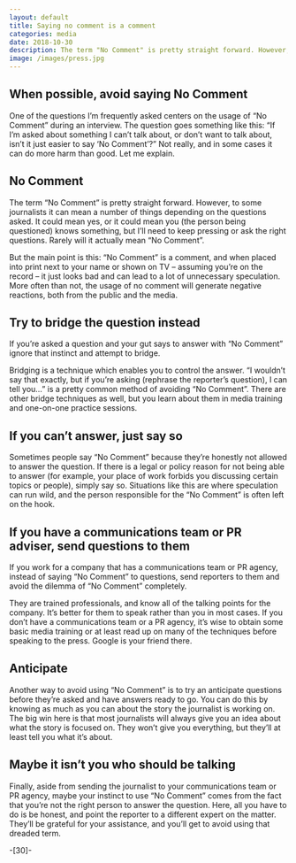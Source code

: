 ```yaml
---
layout: default
title: Saying no comment is a comment
categories: media
date: 2018-10-30
description: The term "No Comment" is pretty straight forward. However, to some journalists it can mean a number of things depending on the questions asked.
image: /images/press.jpg
---
```


## When possible, avoid saying No Comment

One of the questions I’m frequently asked centers on the usage of “No Comment” during an interview. The question goes something like this: “If I’m asked about something I can’t talk about, or don’t want to talk about, isn’t it just easier to say ‘No Comment’?” Not really, and in some cases it can do more harm than good. Let me explain.

## No Comment

The term “No Comment” is pretty straight forward. However, to some journalists it can mean a number of things depending on the questions asked. It could mean yes, or it could mean you (the person being questioned) knows something, but I’ll need to keep pressing or ask the right questions. Rarely will it actually mean “No Comment”.

But the main point is this: “No Comment” is a comment, and when placed into print next to your name or shown on TV – assuming you’re on the record – it just looks bad and can lead to a lot of unnecessary speculation. More often than not, the usage of no comment will generate negative reactions, both from the public and the media.

## Try to bridge the question instead

If you’re asked a question and your gut says to answer with “No Comment” ignore that instinct and attempt to bridge.

Bridging is a technique which enables you to control the answer. “I wouldn’t say that exactly, but if you’re asking (rephrase the reporter’s question), I can tell you…” is a pretty common method of avoiding “No Comment”. There are other bridge techniques as well, but you learn about them in media training and one-on-one practice sessions.

## If you can’t answer, just say so

Sometimes people say “No Comment” because they’re honestly not allowed to answer the question. If there is a legal or policy reason for not being able to answer (for example, your place of work forbids you discussing certain topics or people), simply say so. Situations like this are where speculation can run wild, and the person responsible for the “No Comment” is often left on the hook.

## If you have a communications team or PR adviser, send questions to them

If you work for a company that has a communications team or PR agency, instead of saying “No Comment” to questions, send reporters to them and avoid the dilemma of “No Comment” completely.

They are trained professionals, and know all of the talking points for the company. It’s better for them to speak rather than you in most cases. If you don’t have a communications team or a PR agency, it’s wise to obtain some basic media training or at least read up on many of the techniques before speaking to the press. Google is your friend there.

## Anticipate

Another way to avoid using “No Comment” is to try an anticipate questions before they’re asked and have answers ready to go. You can do this by knowing as much as you can about the story the journalist is working on. The big win here is that most journalists will always give you an idea about what the story is focused on. They won’t give you everything, but they’ll at least tell you what it’s about.

## Maybe it isn’t you who should be talking

Finally, aside from sending the journalist to your communications team or PR agency, maybe your instinct to use “No Comment” comes from the fact that you’re not the right person to answer the question. Here, all you have to do is be honest, and point the reporter to a different expert on the matter. They’ll be grateful for your assistance, and you’ll get to avoid using that dreaded term.

-[30]-
